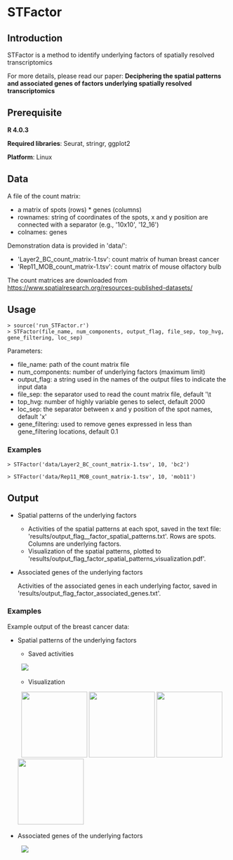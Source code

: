 # STFactor



## Introduction

STFactor is a method to identify underlying factors of spatially resolved transcriptomics

For more details, please read our paper: **Deciphering the spatial patterns and associated genes of factors underlying spatially resolved transcriptomics**


## Prerequisite
**R 4.0.3**

**Required libraries**: Seurat, stringr, ggplot2

**Platform**: Linux


## Data

A file of the count matrix:

  - a matrix of spots (rows) * genes (columns)
  - rownames: string of coordinates of the spots, x and y position are connected with a separator (e.g., '10x10', '12_16')
  - colnames: genes


Demonstration data is provided in 'data/':

  - 'Layer2_BC_count_matrix-1.tsv': count matrix of human breast cancer
  - 'Rep11_MOB_count_matrix-1.tsv': count matrix of mouse olfactory bulb

The count matrices are downloaded from https://www.spatialresearch.org/resources-published-datasets/


## Usage

```
> source('run_STFactor.r')
> STFactor(file_name, num_components, output_flag, file_sep, top_hvg, gene_filtering, loc_sep)
```

Parameters:
  - file_name: path of the count matrix file
  - num_components: number of underlying factors (maximum limit)
  - output_flag: a string used in the names of the output files to indicate the input data
  - file_sep: the separator used to read the count matrix file, default '\t
  - top_hvg: number of highly variable genes to select, default 2000
  - loc_sep: the separator between x and y position of the spot names, default 'x'
  - gene_filtering: used to remove genes expressed in less than gene_filtering locations, default 0.1


### Examples

```
> STFactor('data/Layer2_BC_count_matrix-1.tsv', 10, 'bc2')
```

```
> STFactor('data/Rep11_MOB_count_matrix-1.tsv', 10, 'mob11')
```

## Output

  - Spatial patterns of the underlying factors
    - Activities of the spatial patterns at each spot, saved in the text file: 'results/output_flag__factor_spatial_patterns.txt'. Rows are spots. Columns are underlying factors.
    - Visualization of the spatial patterns, plotted to 'results/output_flag_factor_spatial_patterns_visualization.pdf'.

  - Associated genes of the underlying factors

      Activities of the associated genes in each underlying factor, saved in 'results/output_flag_factor_associated_genes.txt'.


### Examples

Example output of the breast cancer data:

  - Spatial patterns of the underlying factors
    - Saved activities
    
    &nbsp;
    <img src = "https://user-images.githubusercontent.com/57746198/175647647-39fe31e2-25ae-4240-803b-a66be8f07046.png">
    &nbsp;
    
    
    - Visualization
    
    &nbsp;
    <img src = "https://user-images.githubusercontent.com/57746198/175618820-8a530f42-cb84-4e2d-bde3-0063508ac721.png" width = 150>
    <img src = "https://user-images.githubusercontent.com/57746198/175618859-7b65f740-7bbb-4008-8d7f-6c2f797a07c2.png" width = 150>
    <img src = "https://user-images.githubusercontent.com/57746198/175618885-91c96c89-426f-496d-8459-bfe6b09fe44c.png" width = 150>
    <img src = "https://user-images.githubusercontent.com/57746198/175618910-5f5ad6fc-0cb3-4477-957a-1296b7f5a425.png" width = 150>
    &nbsp;
    

  - Associated genes of the underlying factors

    &nbsp;
    <img src = "https://user-images.githubusercontent.com/57746198/175650126-83980e61-b15b-4c32-b7f9-886b852a792e.png">
    &nbsp;
